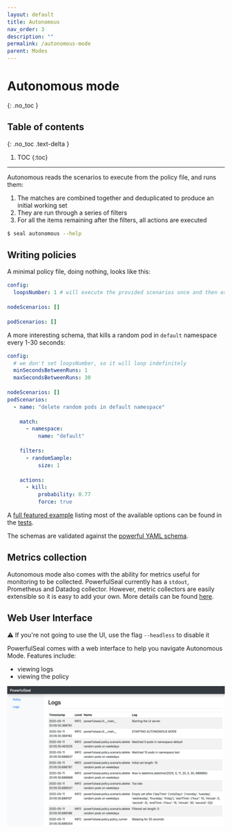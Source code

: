```yaml
---
layout: default
title: Autonomous
nav_order: 3
description: ""
permalink: /autonomous-mode
parent: Modes
---
```


# Autonomous mode
{: .no_toc }

## Table of contents
{: .no_toc .text-delta }

1. TOC
{:toc}

---

Autonomous reads the scenarios to execute from the policy file, and runs them:

1. The matches are combined together and deduplicated to produce an initial working set
2. They are run through a series of filters
3. For all the items remaining after the filters, all actions are executed

```sh
$ seal autonomous --help
```

## Writing policies

A minimal policy file, doing nothing, looks like this:

```yaml
config:
  loopsNumber: 1 # will execute the provided scenarios once and then exit

nodeScenarios: []

podScenarios: [] 
```

A more interesting schema, that kills a random pod in `default` namespace every 1-30 seconds:

```yaml
config:
  # we don't set loopsNumber, so it will loop indefinitely
  minSecondsBetweenRuns: 1
  maxSecondsBetweenRuns: 30

nodeScenarios: []
podScenarios:
  - name: "delete random pods in default namespace"

    match:
      - namespace:
          name: "default"

    filters:
      - randomSample:
          size: 1

    actions:
      - kill:
          probability: 0.77
          force: true
```

A [full featured example](https://github.com/bloomberg/powerfulseal/blob/master/tests/policy/example_config.yml) listing most of the available options can be found in the [tests](https://github.com/bloomberg/powerfulseal/tree/master/tests/policy).

The schemas are validated against the [powerful YAML schema](https://github.com/bloomberg/powerfulseal/blob/master/powerfulseal/policy/ps-schema.yaml).


## Metrics collection

Autonomous mode also comes with the ability for metrics useful for monitoring to be collected. PowerfulSeal currently has a `stdout`, Prometheus and Datadog collector. However, metric collectors are easily extensible so it is easy to add your own. More details can be found [here](/in-depth-topics#metric-collection).


## Web User Interface

⚠️ If you're not going to use the UI, use the flag `--headless` to disable it

PowerfulSeal comes with a web interface to help you navigate Autonomous Mode. Features include:

- viewing logs
- viewing the policy


[![web interface](./media/web.png)](https://github.com/bloomberg/powerfulseal/blob/master/media/web.png)

